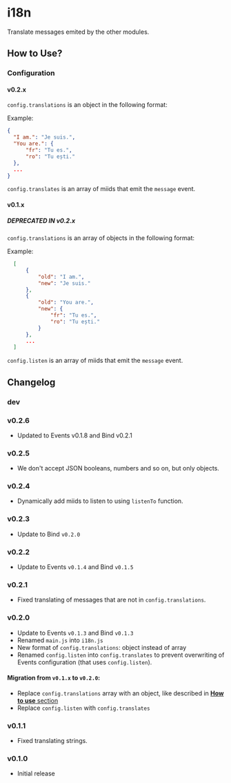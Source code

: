 i18n
====

Translate messages emited by the other modules.

## How to Use?

### Configuration

#### v0.2.x

`config.translations` is an object in the following format:

Example:

```JSON
{
  "I am.": "Je suis.",
  "You are.": {
      "fr": "Tu es.",
      "ro": "Tu ești."
  },
  ...
}
```

`config.translates` is an array of miids that emit the `message` event.

#### v0.1.x

##### DEPRECATED IN v0.2.x

`config.translations` is an array of objects in the following format:

Example:

```JSON
  [
      {
          "old": "I am.",
          "new": "Je suis."
      },
      {
          "old": "You are.",
          "new": {
              "fr": "Tu es.",
              "ro": "Tu ești."
          }
      },
      ...
  ]
```

`config.listen` is an array of miids that emit the `message` event.
## Changelog

### dev

### v0.2.6
 - Updated to Events v0.1.8 and Bind v0.2.1

### v0.2.5
 - We don't accept JSON booleans, numbers and so on, but only objects.

### v0.2.4
 - Dynamically add miids to listen to using `listenTo` function.

### v0.2.3
 - Update to Bind `v0.2.0`

### v0.2.2
 - Update to Events `v0.1.4` and Bind `v0.1.5`

### v0.2.1
 - Fixed translating of messages that are not in `config.translations`.

### v0.2.0
 - Update to Events `v0.1.3` and Bind `v0.1.3`
 - Renamed `main.js` into `i18n.js`
 - New format of `config.translations`: object instead of array
 - Renamed `config.listen` into `config.translates` to prevent overwriting of Events configuration (that uses `config.listen`).

#### Migration from `v0.1.x` to `v0.2.0`:
 - Replace `config.translations` array with an object, like described in [**How to use** section](#v02x)
 - Replace `config.listen` with `config.translates`

### v0.1.1
 - Fixed translating strings.

### v0.1.0
 - Initial release
